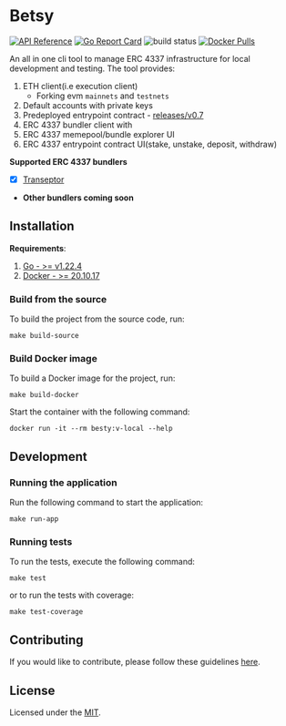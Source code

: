 # Betsy

[![API Reference](
https://pkg.go.dev/badge/github.com/transeptorlabs/betsy
)](https://pkg.go.dev/github.com/transeptorlabs/betsy)
[![Go Report Card](https://goreportcard.com/badge/github.com/transeptorlabs/betsy)](https://goreportcard.com/report/github.com/transeptorlabs/betsy)
![build status](https://github.com/transeptorlabs/betsy/actions/workflows/build.yml/badge.svg?branch=main)
[![Docker Pulls](https://img.shields.io/docker/pulls/transeptorlabs/betsy)](https://img.shields.io/docker/pulls/transeptorlabs/betsy)


An all in one cli tool to manage ERC 4337 infrastructure for local development and testing. The tool provides:
1. ETH client(i.e execution client)
   - Forking evm `mainnets` and `testnets`
2. Default accounts with private keys
3. Predeployed entrypoint contract - [releases/v0.7](https://github.com/eth-infinitism/account-abstraction/tree/releases/v0.7)
4. ERC 4337 bundler client with 
5. ERC 4337 memepool/bundle explorer UI
6. ERC 4337 entrypoint contract UI(stake, unstake, deposit, withdraw)

**Supported ERC 4337 bundlers**
- [x] [Transeptor](https://github.com/transeptorlabs/transeptor-bundler)
- **Other bundlers coming soon**

## Installation

**Requirements**:
1. [Go - >= v1.22.4](https://go.dev/doc/install)
2. [Docker - >= 20.10.17](https://docs.docker.com/engine/install)

### Build from the source

To build the project from the source code, run:
```shell
make build-source
```

### Build Docker image

To build a Docker image for the project, run:

```shell
make build-docker
```

Start the container with the following command:  
```shell
docker run -it --rm besty:v-local --help
```

##  Development

### Running the application

Run the following command to start the application:
```shell
make run-app
```

### Running tests

To run the tests, execute the following command:
```shell
make test
```

or to run the tests with coverage:
```shell
make test-coverage
```

##  Contributing

If you would like to contribute, please follow these guidelines [here](https://github.com/transeptorlabs/betsy/blob/main/CONTRIBUTING.md).

## License

Licensed under the [MIT](https://github.com/transeptorlabs/betsy/blob/main/LICENSE).
